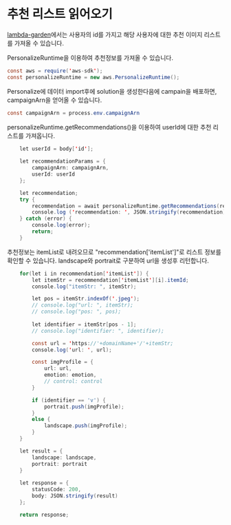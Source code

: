 # 추천 리스트 읽어오기

[lambda-garden](https://github.com/kyopark2014/emotion-garden/blob/main/lambda-garden/index.js)에서는 사용자의 id를 가지고 해당 사용자에 대한 추천 이미지 리스트를 가져올 수 있습니다.

PersonalizeRuntime을 이용하여 추천정보를 가져올 수 있습니다.

```java
const aws = require('aws-sdk');
const personalizeRuntime = new aws.PersonalizeRuntime();
```

Personalize에 데이터 import후에 solution을 생성한다음에 campain을 배포하면, campaignArn을 얻어올 수 있습니다.

```java
const campaignArn = process.env.campaignArn
```

personalizeRuntime.getRecommendations()을 이용하여 userId에 대한 추천 리스트를 가져옵니다.

```java
    let userId = body['id'];
    
    let recommendationParams = {
        campaignArn: campaignArn,
        userId: userId
    };

    let recommendation; 
    try {
        recommendation = await personalizeRuntime.getRecommendations(recommendationParams).promise();
        console.log ('recommendation: ', JSON.stringify(recommendation));
    } catch (error) {
        console.log(error);
        return;
    }  
```

추천정보는 itemList로 내려오므로 "recommendation['itemList']"로 리스트 정보를 확인할 수 있습니다. landscape와 portrait로 구분하여 url을 생성후 리턴합니다. 

```java
    for(let i in recommendation['itemList']) {
        let itemStr = recommendation['itemList'][i].itemId;
        console.log("itemStr: ", itemStr);

        let pos = itemStr.indexOf('.jpeg');
        // console.log("url: ", itemStr);
        // console.log("pos: ", pos);
        
        let identifier = itemStr[pos - 1];
        // console.log("identifier: ", identifier);    

        const url = 'https://'+domainName+'/'+itemStr;
        console.log('url: ', url);

        const imgProfile = {
            url: url,
            emotion: emotion,
            // control: control
        }

        if (identifier == 'v') {
            portrait.push(imgProfile);
        }
        else {
            landscape.push(imgProfile);
        }
    }

    let result = {
        landscape: landscape,
        portrait: portrait
    }
    
    let response = {
        statusCode: 200,
        body: JSON.stringify(result)
    };

    return response;
```    
